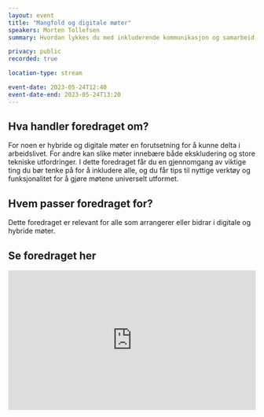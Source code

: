 ```yaml
---
layout: event
title: "Mangfold og digitale møter"
speakers: Morten Tollefsen
summary: Hvordan lykkes du med inkluderende kommunikasjon og samarbeid.

privacy: public
recorded: true

location-type: stream

event-date: 2023-05-24T12:40
event-date-end: 2023-05-24T13:20
---
```

## Hva handler foredraget om?
For noen er hybride og digitale møter en forutsetning for å kunne delta i arbeidslivet. For andre kan slike møter innebære både ekskludering og store tekniske utfordringer. I dette foredraget får du en gjennomgang av viktige ting du bør tenke på for å inkludere alle, og du får tips til nyttige verktøy og funksjonalitet for å gjøre møtene universelt utformet.

## Hvem passer foredraget for?
Dette foredraget er relevant for alle som arrangerer eller bidrar i digitale og hybride møter.

## Se foredraget her

<div style="padding:56.25% 0 0 0;position:relative;"><iframe src="https://player.vimeo.com/video/831928303?h=0b8ef14e2e&amp;badge=0&amp;autopause=0&amp;player_id=0&amp;app_id=58479" frameborder="0" allow="autoplay; fullscreen; picture-in-picture" allowfullscreen style="position:absolute;top:0;left:0;width:100%;height:100%;" title="Mangfold og digitale m&amp;oslash;ter med Morten Tollefsen"></iframe></div><script src="https://player.vimeo.com/api/player.js"></script>